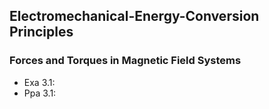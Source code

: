 ## Electromechanical-Energy-Conversion Principles
### Forces and Torques in Magnetic Field Systems

* Exa 3.1: 
* Ppa 3.1: 


